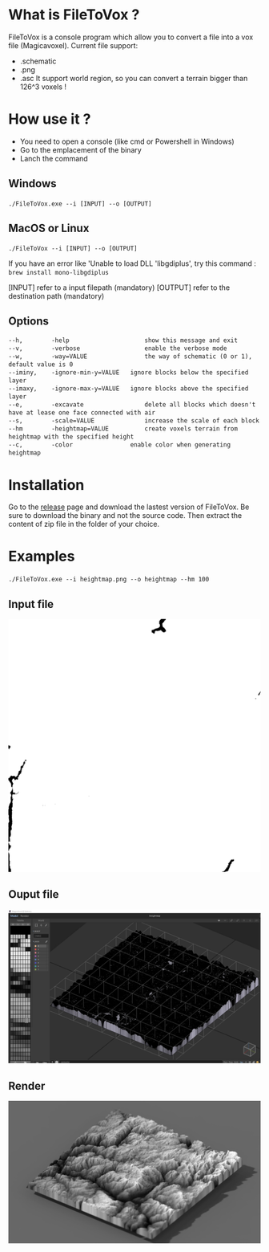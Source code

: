 # What is FileToVox ? 

FileToVox is a console program which allow you to convert a file into a vox file (Magicavoxel).
Current file support: 
- .schematic
- .png
- .asc
It support world region, so you can convert a terrain bigger than 126^3 voxels ! 


# How use it ? 

- You need to open a console (like cmd or Powershell in Windows)
- Go to the emplacement of the binary
- Lanch the command

## Windows
`./FileToVox.exe --i [INPUT] --o [OUTPUT]`

## MacOS or Linux

`./FileToVox --i [INPUT] --o [OUTPUT]`

If you have an error like 'Unable to load DLL 'libgdiplus', try this command : `brew install mono-libgdiplus`

[INPUT] refer to a input filepath (mandatory)
[OUTPUT] refer to the destination path (mandatory)

## Options

```
--h,        -help                     show this message and exit
--v,        -verbose                  enable the verbose mode
--w,        -way=VALUE                the way of schematic (0 or 1), default value is 0
--iminy,    -ignore-min-y=VALUE   ignore blocks below the specified layer
--imaxy,    -ignore-max-y=VALUE   ignore blocks above the specified layer
--e,        -excavate                 delete all blocks which doesn't have at lease one face connected with air
--s,        -scale=VALUE              increase the scale of each block
--hm        -heightmap=VALUE          create voxels terrain from heightmap with the specified height
--c,        -color                enable color when generating heightmap
 ```
 
 # Installation 
 
 Go to the [release](https://github.com/Zarbuz/SchematicToVox/releases) page and download the lastest version of FileToVox. Be sure to download the binary and not the source code. 
Then extract the content of zip file in the folder of your choice.

# Examples

`./FileToVox.exe --i heightmap.png --o heightmap --hm 100`

## Input file
![](img/heightmap.png)

## Ouput file
![](img/output.jpg)

## Render
![](img/render.png)

